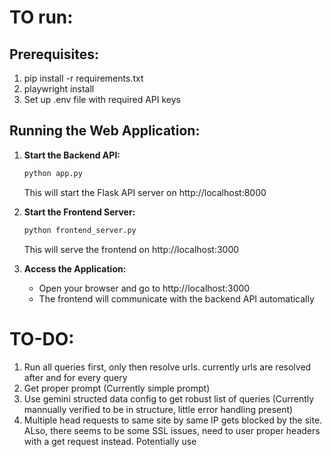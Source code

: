 
# TO run:

## Prerequisites:
1. pip install -r requirements.txt
2. playwright install 
3. Set up .env file with required API keys

## Running the Web Application:
1. **Start the Backend API:**
   ```bash
   python app.py
   ```
   This will start the Flask API server on http://localhost:8000

2. **Start the Frontend Server:**
   ```bash
   python frontend_server.py
   ```
   This will serve the frontend on http://localhost:3000

3. **Access the Application:**
   - Open your browser and go to http://localhost:3000
   - The frontend will communicate with the backend API automatically

# TO-DO:
1. Run all queries first, only then resolve urls. currently urls are resolved after and for every query
2. Get proper prompt (Currently simple prompt)
3. Use gemini structed data config to get robust list of queries (Currently mannually verified to be in structure, little error handling present)
4. Multiple head requests to same site by same IP gets blocked by the site. ALso, there seems to be some SSL issues, need to user proper headers with a get request instead. Potentially use